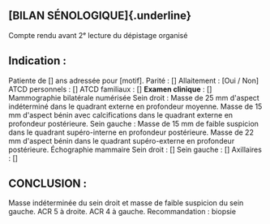 ## [BILAN SÉNOLOGIQUE]{.underline}
Compte rendu avant 2ᵉ lecture du dépistage organisé

## Indication :
Patiente de [] ans adressée pour [motif].
Parité : []
Allaitement : [Oui / Non]
ATCD personnels : []
ATCD familiaux : []
**Examen clinique** : []
Mammographie bilatérale numérisée
Sein droit :
Masse de 25 mm d'aspect indéterminé dans le quadrant externe en profondeur moyenne.
Masse de 15 mm d'aspect bénin avec calcifications dans le quadrant externe en profondeur postérieure.
Sein gauche :
Masse de 15 mm de faible suspicion dans le quadrant supéro-interne en profondeur postérieure.
Masse de 22 mm d'aspect bénin dans le quadrant supéro-externe en profondeur postérieure.
Échographie mammaire
Sein droit :
[]
Sein gauche :
[]
Axillaires : []

## CONCLUSION :
Masse indéterminée du sein droit et masse de faible suspicion du sein gauche.
ACR 5 à droite.
ACR 4 à gauche.
Recommandation : biopsie
